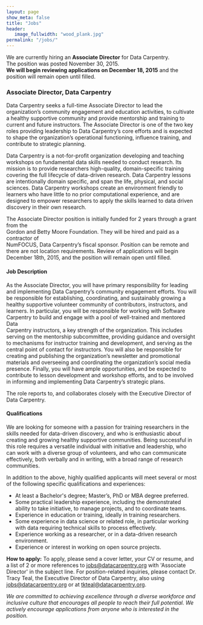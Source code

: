 ```yaml
---
layout: page
show_meta: false
title: "Jobs"
header:
   image_fullwidth: "wood_plank.jpg"
permalink: "/jobs/"
---
```


We are currently hiring an **Associate Director** for Data Carpentry.    
The position was posted November 30, 2015.   
**We will begin reviewing applications on December 18, 2015** and the position will remain open until filled.

### Associate Director, Data Carpentry

Data Carpentry seeks a full-time Associate Director to lead the organization’s community engagement and education activities, to cultivate a healthy supportive community and provide mentorship and training to current and future instructors. The Associate Director is one of the two key roles providing leadership to Data Carpentry’s core efforts and is expected to shape the organization’s operational functioning, influence training, and contribute to strategic planning.

Data Carpentry is a not-for-profit organization developing and teaching workshops on fundamental data skills needed to conduct research. Its mission is to provide researchers high-quality, domain-specific training covering the full lifecycle of data-driven research. Data Carpentry lessons are intentionally domain specific, and span the life, physical, and social sciences. Data Carpentry workshops create an environment friendly to learners who have little to no prior computational experience, and are designed to empower researchers to apply the skills learned to data driven discovery in their own research.

The Associate Director position is initially funded for 2 years through a grant from the    
Gordon and Betty Moore Foundation. They will be hired and paid as a contractor of   
NumFOCUS, Data Carpentry’s fiscal sponsor. Position can be remote and there are not location requirements. Review of applications will begin December 18th, 2015, and the position will remain open until filled.

#### Job Description

As the Associate Director, you will have primary responsibility for leading and implementing Data Carpentry’s community engagement efforts.  You will be responsible for establishing, coordinating, and sustainably growing a healthy supportive volunteer community of contributors, instructors, and learners. In particular, you will be responsible for working with Software Carpentry to build and engage with a pool of well-trained and mentored Data  
Carpentry instructors, a key strength of the organization. This includes serving on the mentorship subcommittee, providing guidance and oversight to mechanisms for instructor training and development, and serving as the central point of contact for instructors. You will also be responsible for creating and publishing the organization’s newsletter and promotional materials and overseeing and coordinating the organization’s social media presence. Finally, you will have ample opportunities, and be expected to contribute to lesson development and workshop efforts, and to be involved in informing and implementing Data Carpentry’s strategic plans.

The role reports to, and collaborates closely with the Executive Director of Data Carpentry.

#### Qualifications

We are looking for someone with a passion for training researchers in the skills needed for data-driven discovery, and who is enthusiastic about creating and growing healthy supportive communities. Being successful in this role requires a versatile individual with initiative and leadership, who can work with a diverse group of volunteers, and who can communicate effectively, both verbally and in writing, with a broad range of research communities.

In addition to the above, highly qualified applicants will meet several or most of the following specific qualifications and experiences:
- At least a Bachelor's degree; Master’s, PhD or MBA degree preferred.
- Some practical leadership experience, including the demonstrated ability to take initiative, to manage projects, and to coordinate teams.
- Experience in education or training, ideally in training researchers.
- Some experience in data science or related role, in particular working with data requiring technical skills to process effectively.
- Experience working as a researcher, or in a data-driven research environment.
- Experience or interest in working on open source projects.

**How to apply:** To apply, please send a cover letter, your CV or resume, and a list of 2 or more references to [jobs@datacarpentry.org](mailto:jobs@datacarpentry.org) with 'Associate Director' in the subject line. For position-related inquiries, please contact Dr. Tracy Teal, the Executive Director of Data Carpentry, also using [jobs@datacarpentry.org](mailto:jobs@datacarpentry.org) or at [tkteal@datacarpentry.org](tkteal@datacarpentry.org).

*We are committed to achieving excellence 
through a diverse workforce and inclusive culture that encourages all people 
to reach their full potential. We actively encourage applications from anyone 
who is interested in the position.*  
